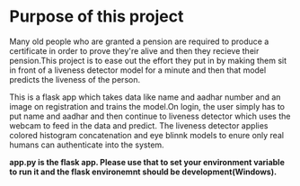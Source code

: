 # Purpose of this project
<p>
    Many old people who are granted a pension are required to produce a certificate in order to prove they're alive and then they recieve their pension.This project is to ease out the effort they put in by making them sit in front of a liveness detector model for a minute and then that model predicts the liveness of the person.
</p>

<p>
    This is a flask app which takes data like name and aadhar number and an image on registration and trains the model.On login, the user simply has to put name and aadhar and then continue to liveness detector which uses the webcam to feed in the data and predict. The liveness detector applies colored histogram concatenation and eye blinnk models to enure only real humans can authenticate into the system.
</p>

<p><b>app.py  is the flask app. Please use that to set your environment variable to run it and the flask environemnt should be development(Windows).</b></p>
